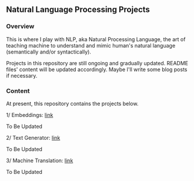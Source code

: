 ## Natural Language Processing Projects

### Overview
This is where I play with NLP, aka Natural Processing Language, the art of teaching machine to understand and mimic human's natural language (semantically and/or syntactically).

Projects in this repository are still ongoing and gradually updated. README files' content will be updated accordingly. Maybe I'll write some blog posts if necessary.

### Content
At present, this repository contains the projects below.

1/ Embeddings: [link](https://github.com/ChunML/NLP/tree/master/embeddings)

To Be Updated

2/ Text Generator: [link](https://github.com/ChunML/NLP/tree/master/text_generation)

To Be Updated

3/ Machine Translation: [link](https://github.com/ChunML/NLP/tree/master/machine_translation)

To Be Updated
